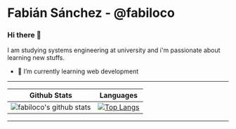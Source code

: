 
# Fabián Sánchez - @fabiloco
### Hi there 👋
I am studying systems engineering at university and i'm passionate about learning new stuffs.
- 🌱 I’m currently learning web development

------------
| Github Stats | Languages |
|---|---
| ![fabiloco's github stats](https://github-readme-stats.vercel.app/api?username=fabiloco&theme=tokyonight) | [![Top Langs](https://github-readme-stats.vercel.app/api/top-langs/?username=fabiloco&layout=compact&theme=tokyonight)](https://github.com/fabiloco/github-readme-stats) |
------------

<!--
## 📫 How to reach me:
- [![Twitter URL](https://img.shields.io/twitter/follow/FabianSzr)](https://twitter.com/FabianSzr)

**fabiloco/fabiloco** is a ✨ _special_ ✨ repository because its `README.md` (this file) appears on your GitHub profile.

Here are some ideas to get you started:

- 🔭 I’m currently working on ...

- 👯 I’m looking to collaborate on ...
- 🤔 I’m looking for help with ...
- 💬 Ask me about ...
- 📫 How to reach me: ...
- 😄 Pronouns: ...
- ⚡ Fun fact: ...
-->
